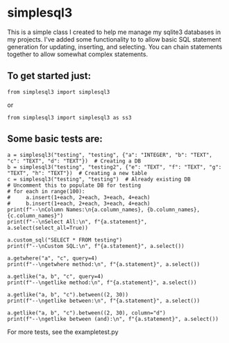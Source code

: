 # simplesql3
This is a simple class I created to help me manage my sqlite3 databases in my projects. I've added some functionality to
to allow basic SQL statement generation for updating, inserting, and selecting. You can chain statements together to allow
somewhat complex statements.

## To get started just:
`from simplesql3 import simplesql3`

or

`from simplesql3 import simplesql3 as ss3`

## Some basic tests are:
```database_name, table_name, columns_dict
a = simplesql3("testing", "testing", {"a": "INTEGER", "b": "TEXT", "c": "TEXT", "d": "TEXT"})  # Creating a DB
b = simplesql3("testing", "testing2", {"e": "TEXT", "f": "TEXT", "g": "TEXT", "h": "TEXT"})  # Creating a new table
c = simplesql3("testing", "testing")  # Already existing DB
# Uncomment this to populate DB for testing
# for each in range(100):
#     a.insert(1+each, 2+each, 3+each, 4+each)
#     b.insert(1+each, 2+each, 3+each, 4+each)
print(f"--\nColumn Names:\n{a.column_names}, {b.column_names}, {c.column_names}")
print(f"--\nSelect All:\n", f"{a.statement}", a.select(select_all=True))

a.custom_sql("SELECT * FROM testing")
print(f"--\nCustom SQL:\n", f"{a.statement}", a.select())

a.getwhere("a", "c", query=4)
print(f"--\ngetwhere method:\n", f"{a.statement}", a.select())

a.getlike("a, b", "c", query=4)
print(f"--\ngetlike method:\n", f"{a.statement}", a.select())

a.getlike("a, b", "c").between((2, 30))
print(f"--\ngetlike between:\n", f"{a.statement}", a.select())

a.getlike("a, b", "c").between((2, 30), column="d")
print(f"--\ngetlike between (and):\n", f"{a.statement}", a.select())
```

For more tests, see the exampletest.py
